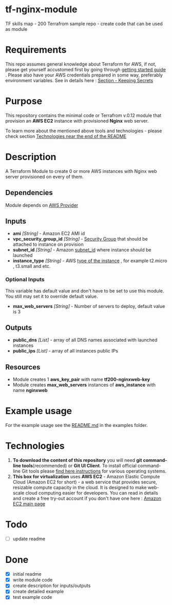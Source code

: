 # tf-nginx-module
TF skills map - 200 Terrafrom sample repo - create code that can be used as module

# Requirements
This repo assumes general knowledge about Terraform for AWS, if not, please get yourself accustomed first by going through [getting started guide](https://learn.hashicorp.com/terraform?track=getting-started#getting-started) . Please also have your AWS credentials prepared in some way, preferably environment variables. See in details here : [Section - Keeping Secrets](https://aws.amazon.com/blogs/apn/terraform-beyond-the-basics-with-aws/)

# Purpose
This repository contains the minimal code or Terrafrom v.0.12 module that provision an **AWS EC2** instance with provisioned **Nginx** web server.

To learn more about the mentioned above tools and technologies -  please check section [Technologies near the end of the README](#technologies)


# Description
A Terraform Module to create 0 or more AWS instances with Nginx web server provisioned on every of them.

## Dependencies 

Module depends on [AWS Provider](https://www.terraform.io/docs/providers/aws/index.html)

## Inputs 
- **ami**  *[String]* -  Amazon EC2 AMI id
- **vpc_security_group_id** *[String]* - [Security Group](https://docs.aws.amazon.com/vpc/latest/userguide/VPC_SecurityGroups.html) that should be attached to instance on provision 
- **subnet_id** *[String]* - Amazon [subnet_id](https://docs.aws.amazon.com/vpc/latest/userguide/working-with-vpcs.html#AddaSubnet) where instance should be launched
- **instance_type** *[String]* - AWS [type of the instance](https://aws.amazon.com/ec2/instance-types/) , for example t2.micro , t3.small and etc.

### Optional Inputs
This variable has default value and don't have to be set to use this module. You still may set it to override default value. 
- **max_web_servers** *[String]* - Number of servers to deploy, default value is 3

## Outputs
- **public_dns** *[List]* - array of all DNS names associated with launched instances 
- **public_ips** *[List]* - array of all instances public IPs

## Resources

- Module creates 1 **aws_key_pair** with name **tf200-nginxweb-key**
- Module creates **max_web_servers** instances of **aws_instance** with name **nginxweb**  


# Example usage

For the example usage see the [README.md](examples/README.md) in the examples folder.

# Technologies

1. **To download the content of this repository** you will need **git command-line tools**(recommended) or **Git UI Client**. To install official command-line Git tools please [find here instructions](https://git-scm.com/book/en/v2/Getting-Started-Installing-Git) for various operating systems. 
2. **This box for virtualization** uses **AWS EC2** - Amazon Elastic Compute Cloud (Amazon EC2 for short) - a web service that provides secure, resizable compute capacity in the cloud. It is designed to make web-scale cloud computing easier for developers. You can read in details and create a free try-out account if you don't have one here :  [Amazon EC2 main page](https://aws.amazon.com/ec2/) 


# Todo
- [ ] update readme


# Done
- [x] initial readme
- [x] write module code
- [x] create description for inputs/outputs
- [x] create detailed example 
- [x] test example code
